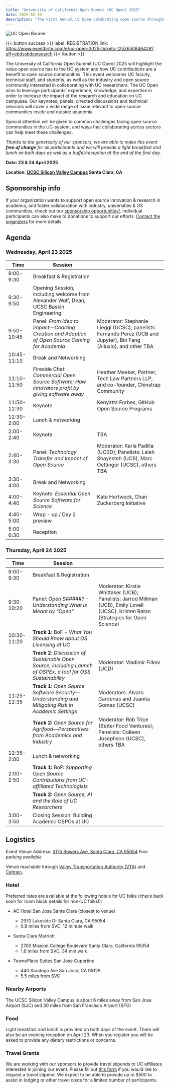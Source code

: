 ```yaml
---
title: "University of California Open Summit (UC Open) 2025"
date: 2025-02-19
description: "The First Annual UC Open celebrating open source throughout the UC system:  23 & 24 April 2025 – Santa Clara, CA"
---
```


![UC Open Banner](Banner_UCOpen2025.png)

{{< button success >}}
label: REGISTRATION
link: https://www.eventbrite.com/e/uc-open-2025-tickets-1253650846429?aff=ebdssbdestsearch
{{< /button >}}

The University of California Open Summit (UC Open) 2025 will highlight the value open source has to the UC system and how UC contributions are a benefit to open source communities. This event welcomes UC faculty, technical staff, and students, as well as the industry and open source community interested in collaborating with UC researchers. The UC Open aims to leverage participants' experience, knowledge, and expertise in order to increase the impact of the research and education on UC campuses. Our keynotes, panels, directed discussions and technical sessions will cover a wide range of issue relevant to open source communities inside and outside academia.

Special attention will be given to common challenges facing open source communities in the UC-system, and ways that collaborating across sectors can help meet these challenges.

_Thanks to the generosity of our sponsors, we are able to make this event **free of charge** for all participants and we will provide a light breakfast and lunch on both days as well as a buffet/reception at the end of the first day._

**Date: 23 & 24 April 2025**

**Location: [UCSC Silicon Valley Campus](https://siliconvalley.ucsc.edu/facility/) Santa Clara, CA**

## Sponsorship info

If your organization wants to support open source innovation & research in academia, and foster collaboration with industry, universities & OS communities, check out our [sponsorship opportunities!](./sponsor/_index.md). Individual participants can also make to donations to support our efforts. [Contact the organizers](mailto:slieggi@ucsc.edu) for more details.

## Agenda

### Wednesday, April 23 2025

| Time        | Session                                                                                         |                                                                                                                    |
| ----------- | ----------------------------------------------------------------------------------------------- | ------------------------------------------------------------------------------------------------------------------ |
| 9:00-9:30   | Breakfast & Registration                                                                        |                                                                                                                    |
| 9:30-9:50   | Opening Session, including welcome from Alexander Wolf, Dean, UCSC Baskin Engineering           |                                                                                                                    |
| 9:50-10:45  | Panel: _From Idea to Impact—Charting Creation and Adoption of Open Source Coming for Academia_  | Moderator: Stephanie Lieggi (UCSC); panelists: Fernando Perez (UCB and Jupyter), Bin Fang (Alluxio), and other TBA |
| 10:45-11:10 | Break and Networking                                                                            |                                                                                                                    |
| 11:10-11:50 | Fireside Chat: _Commercial Open Source Software: How innovators profit by giving software away_ | Heather Meeker, Partner, Tech Law Partners LLP, and co-founder, Chinstrap Community                                |
| 11:50-12:30 | Keynote                                                                                         | Kenyatta Forbes, GitHub Open Source Programs                                                                       |
| 12:30-2:00  | Lunch & networking                                                                              |                                                                                                                    |
| 2:00-2:40   | Keynote                                                                                         | TBA                                                                                                                |
| 2:40-3:30   | Panel: _Technology Transfer and Impact of Open Source_                                          | Moderator: Karla Padilla (UCSD); Panelists: Laleh Shayesteh (UCB), Marc Oettinger (UCSC), others TBA               |
| 3:30-4:00   | Break and Networking                                                                            |                                                                                                                    |
| 4:00-4:40   | Keynote: _Essential Open Source Software for Science_                                           | Kate Hertweck, Chan Zuckerberg Initiative                                                                          |
| 4:40-5:00   | Wrap - up / Day 2 preview                                                                       |                                                                                                                    |
| 5:00 - 6:30 | Reception                                                                                       |                                                                                                                    |

### Thursday, April 24 2025

| Time        | Session                                                                                                        |                                                                                                                                       |
| ----------- | -------------------------------------------------------------------------------------------------------------- | ------------------------------------------------------------------------------------------------------------------------------------- |
| 9:00-9:30   | Breakfast & Registration                                                                                       |                                                                                                                                       |
| 9:30-10:20  | Panel: _Open S#####? - Understanding What is Meant by "Open"_                                                  | Moderator: Kirstie Whittaker (UCB); Panelists: Jarrod Millman (UCB), Emily Lovell (UCSC), Kristen Ratan (Strategies for Open Science) |
| 10:30-11:20 | **Track 1:** BoF - _What You Should Know about OS Licensing at UC_                                             |                                                                                                                                       |
|             | **Track 2**: _Discussion of Sustainable Open Source, including Launch of OSPEx, a tool for OSS Sustainability_ | Moderator: Vladimir Filkov (UCD)                                                                                                      |
| 11:25-12:35 | **Track 1:** _Open Source Software Security—Understanding and Mitigating Risk in Academic Settings_            | Moderators: Alvaro Cardenas and Juanita Gomez (UCSC)                                                                                  |
|             | **Track 2:** _Open Source for Agrifood—Perspectives from Academics and Industry_                               | Moderator: Rob Trice (Better Food Ventures); Panelists: Colleen Josephson (UCSC), others TBA                                          |
| 12:35-2:00  | Lunch & networking                                                                                             |                                                                                                                                       |
| 2:00-2:50   | **Track 1:** BoF: _Supporting Open Source Contributions from UC-affiliated Technologists_                      |                                                                                                                                       |
|             | **Track 2:** _Open Source, AI and the Role of UC Researchers_                                                  |
| 3:00-3:50   | Closing Session: Building Academic OSPOs at UC                                                                 |                                                                                                                                       |

## Logistics

Event Venue Address: [3175 Bowers Ave, Santa Clara, CA 95054](https://www.openstreetmap.org/directions?from=&to=37.379740,-121.976883#map=19/37.379619/-121.977135)
_Free parking available_

Venue reachable through [Valley Transportation Authority (VTA)](https://www.vta.org/) and [Caltrain](https://www.caltrain.com/).

### Hotel

Preferred rates are available at the following hotels for UC folks (check back soon for room block details for non-UC folks!):

- AC Hotel San Jose Santa Clara (closest to venue)

  - 2970 Lakeside Dr Santa Clara, CA 95054
  - 0.8 miles from SVC, 12 minute walk

- Santa Clara Marriott

  - 2700 Mission College Boulevard Santa Clara, California 95054
  - 1.6 miles from SVC, 34 min walk

- TownePlace Suites San Jose Cupertino
  - 440 Saratoga Ave San Jose, CA 95129
  - 5.5 miles from SVC

### Nearby Airports

The UCSC Silicon Valley Campus is about 6 miles away from San Jose Airport (SJC) and 30 miles from San Francisco Airport (SFO)

### Food

Light breakfast and lunch is provided on both days of the event. There will also be an evening reception on April 23. When you register you will be asked to provide any dietary restrictions or concerns.

### Travel Grants

We are working with our sponsors to provide travel stipends to UC affiliates interested in joining our event. Please fill out [this form](https://forms.gle/231icFHf4j5C4yWP8) if you would like to request a travel stipend. We expect to be able to provide up to $500 to assist in lodging or other travel costs for a limited number of participants.
